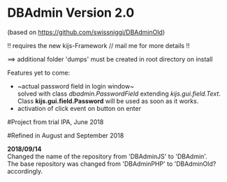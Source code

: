 # DBAdmin Version 2.0

(based on https://github.com/swissniggi/DBAdminOld)

!! requires the new kijs-Framework // mail me for more details !!

==> additional folder 'dumps' must be created in root directory on install

Features yet to come:

- ~actual password field in login window~<br />solved with class _dbadmin.PasswordField_ extending _kijs.gui.field.Text_.<br />Class __kijs.gui.field.Password__ will be used as soon as it works.
- activation of click event on button on enter

#Project from trial IPA, June 2018

#Refined in August and September 2018

__2018/09/14__<br />
Changed the name of the repository from 'DBAdminJS' to 'DBAdmin'.</br>
The base repository was changed from 'DBAdminPHP' to 'DBAdminOld? accordingly.
